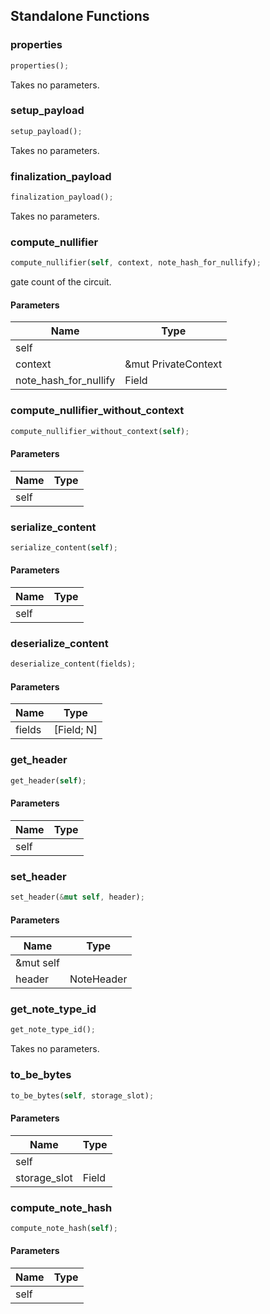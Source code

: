 ## Standalone Functions

### properties

```rust
properties();
```

Takes no parameters.

### setup_payload

```rust
setup_payload();
```

Takes no parameters.

### finalization_payload

```rust
finalization_payload();
```

Takes no parameters.

### compute_nullifier

```rust
compute_nullifier(self, context, note_hash_for_nullify);
```

gate count of the circuit.

#### Parameters
| Name | Type |
| --- | --- |
| self |  |
| context | &mut PrivateContext |
| note_hash_for_nullify | Field |

### compute_nullifier_without_context

```rust
compute_nullifier_without_context(self);
```

#### Parameters
| Name | Type |
| --- | --- |
| self |  |

### serialize_content

```rust
serialize_content(self);
```

#### Parameters
| Name | Type |
| --- | --- |
| self |  |

### deserialize_content

```rust
deserialize_content(fields);
```

#### Parameters
| Name | Type |
| --- | --- |
| fields | [Field; N] |

### get_header

```rust
get_header(self);
```

#### Parameters
| Name | Type |
| --- | --- |
| self |  |

### set_header

```rust
set_header(&mut self, header);
```

#### Parameters
| Name | Type |
| --- | --- |
| &mut self |  |
| header | NoteHeader |

### get_note_type_id

```rust
get_note_type_id();
```

Takes no parameters.

### to_be_bytes

```rust
to_be_bytes(self, storage_slot);
```

#### Parameters
| Name | Type |
| --- | --- |
| self |  |
| storage_slot | Field |

### compute_note_hash

```rust
compute_note_hash(self);
```

#### Parameters
| Name | Type |
| --- | --- |
| self |  |

